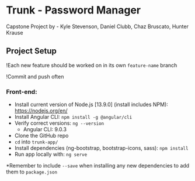 # Trunk - Password Manager
Capstone Project by - Kyle Stevenson, Daniel Clubb, Chaz Bruscato, Hunter Krause

## Project Setup
!Each new feature should be worked on in its own `feature-name` branch

!Commit and push often
### Front-end:

 - Install current version of Node.js [13.9.0] (install includes NPM): https://nodejs.org/en/
 - Install Angular CLI: `npm install -g @angular/cli`
 - Verify correct versions: `ng --version`
	 - Angular CLI: 9.0.3
 - Clone the GitHub repo
 - `cd` into `trunk-app/`
 - Install dependencies (ng-bootstrap, bootstrap-icons, sass): `npm install`
 - Run app locally with: `ng serve`

*Remember to include `--save` when installing any new dependencies to add them to `package.json`
